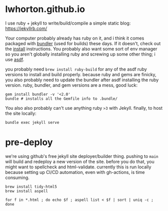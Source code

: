 # lwhorton.github.io

I use ruby + jekyll to write/build/compile a simple static blog: https://jekyllrb.com/

Your computer probably already has ruby on it, and i think it comes packaged
with [bundler](https://bundler.io/) (used for builds) these days. If it doesn't,
check out the [install](https://jekyllrb.com/docs/) instructions. You probably
also want some sort of env manager so you aren't globally installing ruby and
screwing up some other thing; i use [asdf](https://github.com/asdf-vm/asdf-ruby).

you probably need `brew install ruby-build` for any of the asdf ruby versions to
install and build properly. because ruby and gems are finicky, you also probably
need to update the bundler after asdf installing the ruby version. ruby,
bundler, and gem versions are a mess, good luck:

```
gem install bundler -v '<2.0'
bundle # installs all the Gemfile info to .bundle/
```

You also also probably can't use anything ruby `>3` with Jekyll. finally, to
host the site locally:

`bundle exec jekyll serve`

# pre-deploy

we're using github's free jekyll site deployer/builder thing. pushing to `main`
will build and redeploy a new version of the site. before you do that, you might
want to spellcheck and html-validate. currently this is run locally because
setting up CI/CD automation, even with gh-actions, is time consuming.

```
brew install tidy-html5
brew install aspell

for f in *.html ; do echo $f ; aspell list < $f | sort | uniq -c ; done
```


